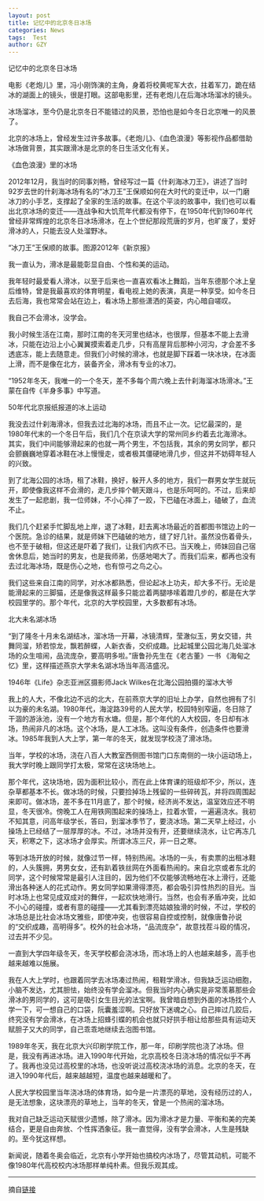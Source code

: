 ```yaml
---
layout: post
title: 记忆中的北京冬日冰场
categories: News
tags:  Test
author: GZY
---
```


记忆中的北京冬日冰场

电影《老炮儿》里，冯小刚饰演的主角，身着将校黄呢军大衣，拄着军刀，跪在结冰的湖面上的镜头，很是打眼。这部电影里，还有老炮儿在后海冰场溜冰的镜头。

冰场溜冰，至今仍是北京冬日不能错过的风景，恐怕也是如今冬日北京唯一的风景了。

北京的冰场上，曾经发生过许多故事。《老炮儿》、《血色浪漫》等影视作品都借助冰场做背景，其实跟滑冰是北京的冬日生活文化有关。

《血色浪漫》里的冰场

2012年12月，我当时的同事刘畅，曾经写过一篇《什刹海冰刀王》，讲述了当时92岁去世的什刹海冰场有名的“冰刀王”王保顺如何在大时代的变迁中，以一门磨冰刀的小手艺，支撑起了全家的生活的故事。在这个平淡的故事中，我们也可以看出北京冰场的变迁――连战争和大饥荒年代都没有停下，在1950年代到1960年代曾经非常辉煌的北京冬日冰场滑冰，在上个世纪那段荒唐的岁月，也旷废了，爱好滑冰的人，只能去没人处溜野冰。

“冰刀王”王保顺的故事。图源2012年《新京报》

我一直认为，滑冰是最能彰显自由、个性和美的运动。

我年轻时最爱看人滑冰，以至于后来也一直喜欢看冰上舞蹈，当年东德那个冰上皇后维特，曾是我最喜欢的体育明星，看电视上她的表演，真是一种享受。如今冬日去后海，我也常常会站在边上，看冰场上那些潇洒的英姿，内心暗自嗟叹。

我自己不会滑冰，没学会。

我小时候生活在江南，那时江南的冬天河里也结冰，也很厚，但基本不能上去滑冰，只能在边沿上小心翼翼摸索着走几步，只有高屋背后那种小河沟，才会差不多透底冻，能上去随意走。但我们小时候的滑冰，也就是脚下踩着一块冰块，在冰面上滑，而不是像在北方，装备齐全，滑冰有专业的冰刀。

“1952年冬天，我唯一的一个冬天，差不多每个周六晚上去什刹海溜冰场滑冰。”王蒙在自传《半身多事》中写道。

50年代北京报纸报道的冰上运动

我没去过什刹海滑冰，但我去过北海的冰场，而且不止一次。记忆最深的，是1980年代末的一个冬日午后，我们几个在京读大学的常州同乡约着去北海滑冰。其实，我们中间能够滑起来的也就一两个男生，不包括我，其余的男女同学，都只会颤巍巍地穿着冰鞋在冰上慢慢走，或者极其僵硬地滑几步，但这并不妨碍年轻人的兴致。

到了北海公园的冰场，租了冰鞋，换好，躲开人多的地方，我们一群男女学生就玩开，即使像我这样不会滑的，走几步摔个朝天跟斗，也是乐呵呵的。不过，后来却发生了一起悲剧，我一位师妹，不小心摔了一跤，下巴磕在冰面上，磕破了，血流不止。

我们几个赶紧手忙脚乱地上岸，退了冰鞋，赶去离冰场最近的首都图书馆边上的一个医院。急诊的结果，就是师妹下巴磕破的地方，缝了好几针。虽然没伤着骨头，也不至于破相，但这还是吓着了我们，让我们内疚不已。当天晚上，师妹回自己宿舍休息后，她当时的男友，也是我师弟，伤感地喝大了。而我们后来，都再也没有去过北海冰场，既是伤心之地，也有惊弓之鸟之心。

我们这些来自江南的同学，对水冰都熟悉，但论起冰上功夫，却大多不行。无论是能滑起来的三脚猫，还是像我这样最多只能岔着两腿哆嗦着蹬几步的，都是在大学校园里学的。那个年代，北京的大学校园里，大多数都有冰场。

北大未名湖冰场

“到了隆冬十月未名湖结冰，溜冰场一开幕，冰镜清辉，莹澈似玉，男女交错，共舞同溜，矫若惊龙，飘若醉蝶，人新衣香，交织成趣。比起城里公园北海几处溜冰场的众生喧闹，品流庞杂，要高明多啦。”唐鲁孙先生在《老古董》一书 《海甸之忆》里，这样描述燕京大学未名湖冰场当年高洁盛况。

1946年《Life》杂志亚洲区摄影师Jack Wilkes在北海公园拍摄的溜冰大爷

我上的人大，不像北边不远的北大，在前燕京大学的旧址上办学，自然也拥有了引以为豪的未名湖。1980年代，海淀路39号的人民大学，校园特别窄逼，冬日除了干涸的游泳池，没有一个地方有水塘。但是，那个年代的人大校园，冬日却有冰场，热闹非凡的冰场。这个冰场，是人工冰场。这叫没有条件，创造条件也要滑冰。1985年我到人大上学，第一年的冬天，就发现学校浇了滑冰场。

当年，学校的冰场，浇在八百人大教室西侧图书馆门口东南侧的一块小运动场上，我大学时晚上跟同学打太极，常常在这块场地上。

那个年代，这块场地，因为面积比较小，而在此上体育课的班级却不少，所以，连杂草都基本不长。做冰场的时候，只要捡掉场上残留的一些碎砖瓦，并将四周围起来即可。做冰场，差不多在11月底了，那个时候，经济尚不发达，温室效应还不明显，冬天很冷。傍晚工人在用铁网围起来的操场上，拉着水管，一遍遍浇水。我初不知其意，问高年级学长，答曰，到溜冰季节了，要浇冰场。第二天早上经过，小操场上已经结了一层厚厚的冰。不过，冰场并没有开，还要继续浇水，让它再冻几天，积寒之下，这冰场才会厚实。所谓冰冻三尺，非一日之寒。

等到冰场开放的时候，就像过节一样，特别热闹。冰场的一头，有卖票的出租冰鞋的，人头簇拥，男男女女，还有趴着铁丝网在外面看热闹的。来自北京或者东北的同学，这个时候常常是最引人注目的，因为他们不仅能够流畅地在冰上滑行，还能滑出各种迷人的花式动作。男女同学如果滑得漂亮，都会吸引异性热烈的目光。当时冰场上也常见成双成对的舞伴，一起欢快地滑行。当然，也会有矛盾冲突，比如不小心的碰撞，或者有意的碰撞――尤其看到漂亮姑娘独滑的时候，不过，学校的冰场总是比社会冰场文雅些，即使冲突，也很容易自控或控制，就像唐鲁孙说的“交织成趣，高明得多”。校外的社会冰场，“品流庞杂”，故意找茬斗殴的情况，过去并不少见。

一直到大学四年级冬天，冬天学校都会浇冰场，而冰场上的人也越来越多，高手也越来越难以施展。

我在人大上学时，也跟着同学去冰场凑过热闹，租鞋学滑冰，但我缺乏运动细胞，小脑不发达，尤其胆怯，始终没有学会溜冰。但我当时内心确实是非常羡慕那些会滑冰的男同学的，这可是吸引女生目光的法宝啊。我曾暗自想到外面的冰场找个人学一下，可一想自己的口袋，阮囊羞涩啊。只好放下迷魂之心。自己摔过几跤后，终究没有学会滑冰，在冰场上招蜂引蝶的机会也就只好拱手相让给那些具有运动天赋胆子又大的同学，自己乖乖地继续去泡图书馆。

1989年冬天，我在北京大兴印刷学院工作，那一年，印刷学院也浇了冰场。但是，我没有再进冰场。进入1990年代开始，北京高校冬日浇冰场的情况似乎不再了。我再也没见过高校里的冰场，也没听说过高校浇冰场的消息。北京的冬天，在进入1990年代后，越来越越短，温度也越来越暖和了。

人民大学校园里当年浇冰场的体育场，如今是一片漂亮的草地，没有经历过的人，是无法想象，这块漂亮的草地上，当年的冬天，曾是一个热闹的溜冰场。

我对自己缺乏运动天赋很少遗憾，除了滑冰。因为滑冰才是力量、平衡和美的完美结合，更是自由奔放、个性挥洒象征。我一直觉得，没有学会滑冰，人生是残缺的。至今犹这样想。

新闻说，随着冬奥会临近，北京有小学开始也搞校内冰场了，尽管其动机，可能不像1980年代高校校内冰场那样单纯朴素。但我乐观其成。

*****

摘自[链接](http://dajia.qq.com/original/aboutbeijing/zxd20190130.html)